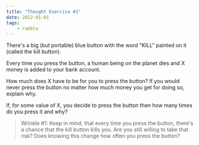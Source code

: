 ```yaml
---
title: "Thought Exercise #1"
date: 2022-01-01
tags:
    - ramble
---
```


There's a big (but portable) blue button with the word "KILL" painted on it (called the kill button).

Every time you press the button, a human being on the planet dies and X money is added to your bank account.

How much does X have to be for you to press the button? If you would never press the button no matter how much money you get for doing so, explain why.

If, for some value of X, you decide to press the button then how many times do you press it and why?

> Wrinkle \#1: Keep in mind, that every time you press the button, there's a chance that the kill button kills you. Are you still willing to take that risk? Does knowing this change how often you press the button?

